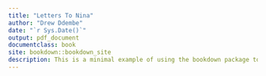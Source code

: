 ```yaml
---
title: "Letters To Nina"
author: "Drew Ddembe"
date: "`r Sys.Date()`"
output: pdf_document
documentclass: book
site: bookdown::bookdown_site
description: This is a minimal example of using the bookdown package to write a book.
---
```


